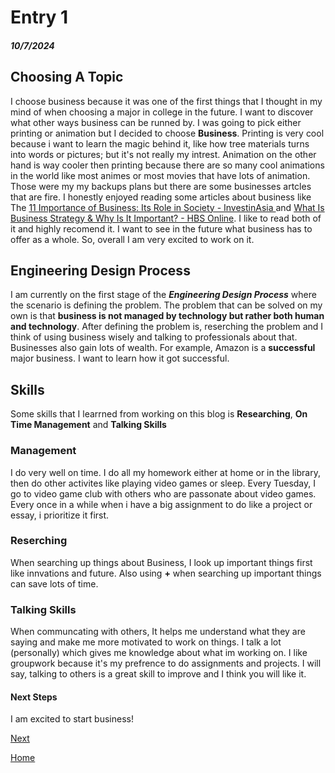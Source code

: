 # Entry 1
##### 10/7/2024

## Choosing A Topic
I choose business because it was one of the first things that I thought in my mind of when choosing a major in college in the future. I want to discover what other ways business can be runned by. I was going to pick either printing or animation but I decided to choose **Business**. Printing is very cool because i want to learn the magic behind it, like how tree materials turns into words or pictures; but it's not really my intrest. Animation on the other hand is way cooler then printing because there are so many cool animations in the world like most animes or most movies that have lots of animation. Those were my my backups plans but there are some businesses artcles that are fire. I honestly enjoyed reading some articles about business like The [11 Importance of Business: Its Role in Society - InvestinAsia ](url) and [What Is Business Strategy & Why Is It Important? - HBS Online](url). I like to read both of it and highly recomend it. I want to see in the future what business has to offer as a whole. So, overall I am very excited to work on it. 

## Engineering Design Process
I am currently on the first stage of the **_Engineering Design Process_** where the scenario is defining the problem. The problem that can be solved on my own is that **business is not managed by technology but rather both human and technology**. After defining the problem is, reserching the problem and I think of using business wisely and talking to professionals about that. Businesses also gain lots of wealth. For example, Amazon is a **successful** major business. I want to learn how it got successful. 

## Skills
Some skills that I learrned from working on this blog is **Researching**, **On Time Management** and **Talking Skills**

### Management
I do very well on time. I do all my homework either at home or in the library, then do other activites like playing video games or sleep. Every Tuesday, I go to video game club with others who are passonate about video games. Every once in a while when i have a big assignment to do like a project or essay, i prioritize it first. 

### Reserching
When searching up things about Business, I look up important things first like innvations and future. Also using **+** when searching up important things can save lots of time. 

### Talking Skills
When communcating with others, It helps me understand what they are saying and make me more motivated to work on things. I talk a lot (personally) which gives me knowledge about what im working on. I like groupwork because it's my prefrence to do assignments and projects. I will say, talking to others is a great skill to improve and I think you will like it. 

#### Next Steps 
I am excited to start business!  

[Next](entry02.md)


[Home](../README.md)
